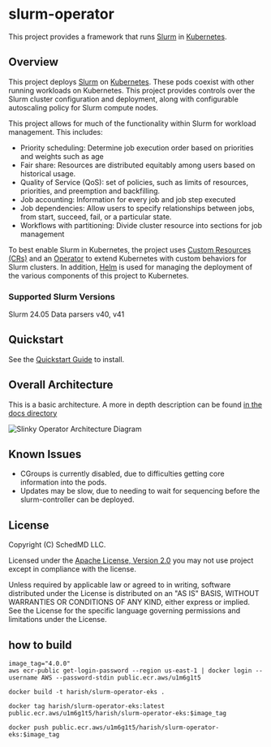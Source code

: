 # slurm-operator

This project provides a framework that runs [Slurm] in [Kubernetes].

## Overview

This project deploys [Slurm] on [Kubernetes]. These pods coexist with other
running workloads on Kubernetes. This project provides controls over the Slurm
cluster configuration and deployment, along with configurable autoscaling policy
for Slurm compute nodes.

This project allows for much of the functionality within Slurm for workload
management. This includes:

- Priority scheduling: Determine job execution order based on priorities and
  weights such as age
- Fair share: Resources are distributed equitably among users based on
  historical usage.
- Quality of Service (QoS): set of policies, such as limits of resources,
  priorities, and preemption and backfilling.
- Job accounting: Information for every job and job step executed
- Job dependencies: Allow users to specify relationships between jobs, from
  start, succeed, fail, or a particular state.
- Workflows with partitioning: Divide cluster resource into sections for job
  management

To best enable Slurm in Kubernetes, the project uses
[Custom Resources (CRs)][custom-resources] and an [Operator] to extend
Kubernetes with custom behaviors for Slurm clusters. In addition, [Helm] is used
for managing the deployment of the various components of this project to
Kubernetes.

### Supported Slurm Versions

Slurm 24.05 Data parsers v40, v41

## Quickstart

See the [Quickstart Guide][quickstart] to install.

## Overall Architecture

This is a basic architecture. A more in depth description can be found
[in the docs directory](docs/dev/architecture.md)

![Slinky Operator Architecture Diagram](docs/assets/slurm-operator_big-picture.svg)

## Known Issues

- CGroups is currently disabled, due to difficulties getting core information
  into the pods.
- Updates may be slow, due to needing to wait for sequencing before the
  slurm-controller can be deployed.

## License

Copyright (C) SchedMD LLC.

Licensed under the
[Apache License, Version 2.0](http://www.apache.org/licenses/LICENSE-2.0) you
may not use project except in compliance with the license.

Unless required by applicable law or agreed to in writing, software distributed
under the License is distributed on an "AS IS" BASIS, WITHOUT WARRANTIES OR
CONDITIONS OF ANY KIND, either express or implied. See the License for the
specific language governing permissions and limitations under the License.

<!-- links -->

[custom-resources]: https://kubernetes.io/docs/concepts/extend-kubernetes/api-extension/custom-resources/
[helm]: https://helm.sh/
[kubernetes]: https://kubernetes.io/
[operator]: https://kubernetes.io/docs/concepts/extend-kubernetes/operator/
[quickstart]: ./docs/user/quickstart.md
[slurm]: https://slurm.schedmd.com/overview.html


## how to build

```
image_tag="4.0.0"
aws ecr-public get-login-password --region us-east-1 | docker login --username AWS --password-stdin public.ecr.aws/u1m6g1t5

docker build -t harish/slurm-operator-eks .

docker tag harish/slurm-operator-eks:latest public.ecr.aws/u1m6g1t5/harish/slurm-operator-eks:$image_tag

docker push public.ecr.aws/u1m6g1t5/harish/slurm-operator-eks:$image_tag

```